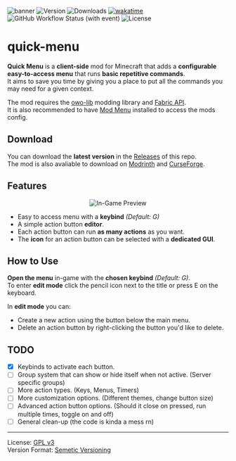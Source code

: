  ![banner](https://github.com/ImCodist/quick-menu/assets/50346006/9caa6fb8-4bbd-4aef-bb28-ceb161deeba6)
![Version](https://img.shields.io/github/v/release/ImCodist/quick-menu?style=flat-square) ![Downloads](https://img.shields.io/github/downloads/ImCodist/quick-menu/total?style=flat-square) [![wakatime](https://wakatime.com/badge/user/66a17a4d-fd33-4271-9faf-2a533d3d618e/project/127da8c1-1e08-48a6-9300-2a81b3b6a805.svg?style=flat-square)](https://wakatime.com/badge/user/66a17a4d-fd33-4271-9faf-2a533d3d618e/project/127da8c1-1e08-48a6-9300-2a81b3b6a805) ![GitHub Workflow Status (with event)](https://img.shields.io/github/actions/workflow/status/imcodist/quick-menu/build.yml?style=flat-square)
![License](https://img.shields.io/github/license/ImCodist/quick-menu?style=flat-square)

# quick-menu
**Quick Menu** is a **client-side** mod for Minecraft that adds a **configurable easy-to-access menu** that runs **basic repetitive commands**.<br>
It aims to save you time by giving you a place to put all the commands you may need for a given context.

The mod requires the [owo-lib](https://github.com/wisp-forest/owo-lib) modding library and [Fabric API](https://modrinth.com/mod/fabric-api).<br>
It is also recommended to have [Mod Menu](https://modrinth.com/mod/modmenu) installed to access the mods config.

## Download
You can download the **latest version** in the [Releases](https://github.com/ImCodist/quick-menu/releases) of this repo.<br>
The mod is also avaliable to download on [Modrinth](https://modrinth.com/mod/quick-menu) and [CurseForge](https://www.curseforge.com/minecraft/mc-mods/quick-menu).

## Features
<p align="center">
  <img src="https://github.com/ImCodist/quick-menu/assets/50346006/e6ce7cf2-43f5-442e-bf90-8d912eb0fa58" alt="In-Game Preview"/>
</p>

- Easy to access menu with a **keybind** *(Default: G)*
- A simple action button **editor**.
- Each action button can run **as many actions** as you want.
- The **icon** for an action button can be selected with a **dedicated GUI**.

## How to Use
**Open the menu** in-game with the **chosen keybind** *(Default: G)*.<br>
To enter **edit mode** click the pencil icon next to the title or press E on the keyboard.<br>

In **edit mode** you can:
- Create a new action using the button below the main menu.
- Delete an action button by right-clicking the button you'd like to delete.

## TODO
- [x] Keybinds to activate each button.
- [ ] Group system that can show or hide itself when not active. (Server specific groups)
- [ ] More action types. (Keys, Menus, Timers)
- [ ] More customization options. (Different themes, change button size)
- [ ] Advanced action button options. (Should it close on pressed, run multiple times, toggle on and off)
- [ ] General clean-up (the code is kinda a mess rn)

---

License: [GPL v3](https://www.gnu.org/licenses/gpl-3.0.en.html)\
Version Format: [Semetic Versioning](https://semver.org/)

